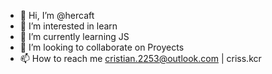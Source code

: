 - 👋 Hi, I’m @hercaft
- 👀 I’m interested in learn
- 🌱 I’m currently learning JS
- 💞️ I’m looking to collaborate on Proyects
- 📫 How to reach me cristian.2253@outlook.com | criss.kcr

<!---
hercaft/hercaft is a ✨ special ✨ repository because its `README.md` (this file) appears on your GitHub profile.
You can click the Preview link to take a look at your changes.
--->
